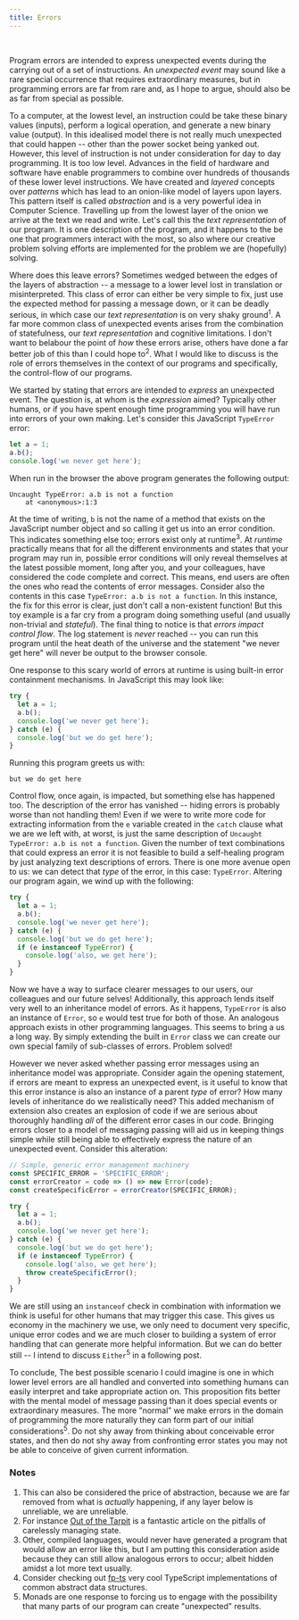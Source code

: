 ```yaml
---
title: Errors
---
```


<br/>

Program errors are intended to express unexpected events during the carrying out of a set of instructions.
An _unexpected event_ may sound like a rare special occurrence that requires extraordinary measures, but
in programming errors are far from rare and, as I hope to argue, should also be as far from special
as possible.

To a computer, at the lowest level, an instruction could be take these binary values (inputs), perform a
logical operation, and generate a new binary value (output). In this idealised model there is not really
much unexpected that could happen -- other than the power socket being yanked out. However, this level
of instruction is not under consideration for day to day programming. It is too low level. Advances in
the field of hardware and software have enable programmers to combine over hundreds of thousands of these
lower level instructions. We have created and _layered_ concepts over _patterns_ which has lead to an onion-like model
of layers upon layers. This pattern itself is called _abstraction_ and is a very powerful idea in Computer Science.
Travelling up from the lowest layer of the onion we arrive at the text we read and write. Let's call this
the _text representation_ of our program. It is one description of the program, and it happens to the be
one that programmers interact with the most, so also where our creative problem solving efforts are
implemented for the problem we are (hopefully) solving.

Where does this leave errors? Sometimes wedged between the edges of the layers of abstraction -- a message
to a lower level lost in translation or misinterpreted. This class of error can either be very simple to fix,
just use the expected method for passing a message down, or it can be deadly serious, in which case our
_text representation_ is on very shaky ground<sup>1</sup>. A far more common class of unexpected events
arises from the combination of statefulness, our _text representation_ and cognitive limitations. I don't
want to belabour the point of _how_ these errors arise, others have done a far better job of this than
I could hope to<sup>2</sup>. What I would like to discuss is the role of errors themselves in the context
of our programs and specifically, the control-flow of our programs.

We started by stating that errors are intended to _express_ an unexpected event. The question is, at whom
is the _expression_ aimed? Typically other humans, or if you have spent enough time programming you will have
run into errors of your own making. Let's consider this JavaScript `TypeError` error:

```javascript
let a = 1;
a.b();
console.log('we never get here');
```

When run in the browser the above program generates the following output:

```text
Uncaught TypeError: a.b is not a function
    at <anonymous>:1:3
```

At the time of writing, `b` is not the name of a method that exists on the JavaScript number object and so
calling it get us into an error condition. This indicates something else too; errors exist only at runtime<sup>3</sup>.
At _runtime_ practically means that for all the different environments and states that your program may
run in, possible error conditions will only reveal themselves at the latest possible moment, long
after you, and your colleagues, have considered the code complete and correct. This means, end users are
often the ones who read the contents of error messages. Consider also the contents in this case `TypeError: a.b is not a function`.
In this instance, the fix for this error is clear, just don't call a non-existent function! But this toy example is a far cry from a program doing something
useful (and usually non-trivial and _stateful_). The final thing to notice is that _errors impact control flow_. The log
statement is _never_ reached -- you can run this program until the heat death of the universe and the
statement "we never get here" will never be output to the browser console.

One response to this scary world of errors at runtime is using built-in error containment mechanisms. In
JavaScript this may look like:

```javascript
try {
  let a = 1;
  a.b();
  console.log('we never get here');
} catch (e) {
  console.log('but we do get here');
}
```

Running this program greets us with:

```text
but we do get here
```

Control flow, once again, is impacted, but something else has happened too. The description of the error has
vanished -- hiding errors is probably worse than not handling them! Even if we were to write more code for extracting information from the `e` variable created in the
`catch` clause what we are we left with, at worst, is just the same description of `Uncaught TypeError: a.b is not a function`.
Given the number of text combinations that could express an error it is not feasible to build a self-healing
program by just analyzing text descriptions of errors. There is one more avenue open to us: we can detect
that _type_ of the error, in this case: `TypeError`. Altering our program again, we wind up with the following:

```javascript
try {
  let a = 1;
  a.b();
  console.log('we never get here');
} catch (e) {
  console.log('but we do get here');
  if (e instanceof TypeError) {
    console.log('also, we get here');
  }
}
```

Now we have a way to surface clearer messages to our users, our colleagues and our future selves! Additionally,
this approach lends itself very well to an inheritance model of errors. As it happens, `TypeError` is also an instance
of `Error`, so `e` would test true for both of those. An analogous approach exists in other programming languages.
This seems to bring a us a long way. By simply extending the built in `Error` class we can create our own
special family of sub-classes of errors. Problem solved!

However we never asked whether passing error messages using an inheritance model was appropriate. Consider again
the opening statement, if errors are meant to express an unexpected event, is it useful to know that this
error instance is also an instance of a parent _type_ of error? How many levels of inheritance do we realistically
need? This added mechanism of extension also creates an explosion of code if we are serious about thoroughly
handling _all_ of the different error cases in our code. Bringing errors closer to a model of messaging passing
will aid us in keeping things simple while still being able to effectively express the nature of an unexpected
event. Consider this alteration:

```javascript
// Simple, generic error management machinery
const SPECIFIC_ERROR = 'SPECIFIC_ERROR';
const errorCreator = code => () => new Error(code);
const createSpecificError = errorCreator(SPECIFIC_ERROR);

try {
  let a = 1;
  a.b();
  console.log('we never get here');
} catch (e) {
  console.log('but we do get here');
  if (e instanceof TypeError) {
    console.log('also, we get here');
    throw createSpecificError();
  }
}
```

We are still using an `instanceof` check in combination with information we think is useful for other humans
that may trigger this case. This gives us economy in the machinery we use, we only need to document very
specific, unique error codes and we are much closer to building a system of error handling that can generate
more helpful information. But we can do better still -- I intend to discuss `Either`<sup>5</sup> in a following
post.

To conclude, The best possible scenario I could imagine is one in which lower level errors are all handled and converted
into something humans can easily interpret and take appropriate action on. This proposition fits better with the mental
model of message passing than it does special events or extraordinary measures. The more "normal" we make
errors in the domain of programming the more naturally they can form part of our initial considerations<sup>5</sup>.
Do not shy away from thinking about conceivable error states, and then do not shy away from confronting
error states you may not be able to conceive of given current information.

### Notes

1. This can also be considered the price of abstraction, because we are far removed from what is _actually_
   happening, if any layer below is unreliable, we are unreliable.
2. For instance [Out of the Tarpit](http://curtclifton.net/papers/MoseleyMarks06a.pdf) is a fantastic article
   on the pitfalls of carelessly managing state.
3. Other, compiled languages, would never have generated a program that would allow an error like this, but
   I am putting this consideration aside because they can still allow analogous errors to occur; albeit
   hidden amidst a lot more text usually.
4. Consider checking out [fp-ts](https://gcanti.github.io/fp-ts/) very cool TypeScript implementations of common abstract data structures.
5. Monads are one response to forcing us to engage with the possibility that many parts of our program can
   create "unexpected" results.
